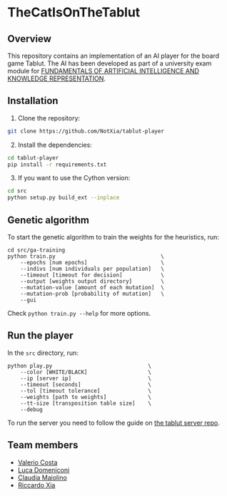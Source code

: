 # TheCatIsOnTheTablut

## Overview

This repository contains an implementation of an AI player for the board game Tablut. The AI has been developed as part of a university exam module for [FUNDAMENTALS OF ARTIFICIAL INTELLIGENCE AND KNOWLEDGE REPRESENTATION](https://www.unibo.it/en/teaching/course-unit-catalogue/course-unit/2023/446566).


## Installation

1. Clone the repository:

```bash
git clone https://github.com/NotXia/tablut-player
```

2. Install the dependencies:

```bash
cd tablut-player
pip install -r requirements.txt
```

3. If you want to use the Cython version:
```bash
cd src
python setup.py build_ext --inplace
```

## Genetic algorithm
To start the genetic algorithm to train the weights for the heuristics, run:
```
cd src/ga-training
python train.py                                 \
    --epochs [num epochs]                       \
    --indivs [num individuals per population]   \
    --timeout [timeout for decision]            \
    --output [weights output directory]         \
    --mutation-value [amount of each mutation]  \
    --mutation-prob [probability of mutation]   \
    --gui
```
Check `python train.py --help` for more options.



## Run the player
In the `src` directory, run:
```
python play.py                              \
    --color [WHITE/BLACK]                   \
    --ip [server ip]                        \
    --timeout [seconds]                     \
    --tol [timeout tolerance]               \
    --weights [path to weights]             \
    --tt-size [transposition table size]    \
    --debug
```

To run the server you need to follow the guide on [the tablut server repo](https://github.com/AGalassi/TablutCompetition).


## Team members
- [Valerio Costa](https://github.com/Rda1027)
- [Luca Domeniconi](https://github.com/AjejeBrazorfEU)
- [Claudia Maiolino](https://github.com/jeanclaude8)
- [Riccardo Xia](https://github.com/NotXia)